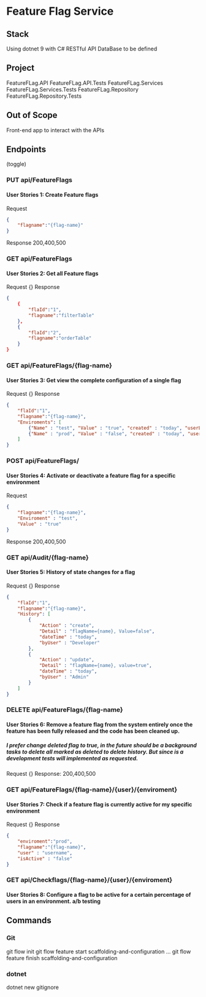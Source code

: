 # Feature Flag Service

## Stack

Using dotnet 9 with C#
RESTful API
DataBase to be defined

## Project

FeatureFLag.API
FeatureFLag.API.Tests
FeatureFLag.Services
FeatureFLag.Services.Tests
FeatureFLag.Repository
FeatureFLag.Repository.Tests

## Out of Scope
Front-end app to interact with the APIs

## Endpoints
(toggle)


### PUT  api/FeatureFlags
#### User Stories 1: Create Feature flags

Request 
```json
{
    "flagname":"{flag-name}"
}
```
Response 200,400,500

### GET  api/FeatureFlags
#### User Stories 2: Get all Feature flags

Request  {}
Response 
```json
{
    {
        "flaId":"1",
        "flagname":"filterTable"
    },
    {
        "flaId":"2",
        "flagname":"orderTable"
    }
}
```

### GET  api/FeatureFlags/{flag-name}
#### User Stories 3: Get view the complete configuration of a single flag

Request  {}
Response 
```json
{
    "flaId":"1",
    "flagname":"{flag-name}",
    "Enviroments": [
        {"Name" : "test", "Value" : "true", "created" : "today", "userLastChange" : "Admin"},
        {"Name" : "prod", "Value" : "false", "created" : "today", "userLastChange" : "Admin"}
    ]
}
```

### POST api/FeatureFlags/
#### User Stories 4: Activate or deactivate a feature flag for a specific environment
Request 
```json
{
    "flagname":"{flag-name}",
    "Enviroment" : "test",
    "Value" : "true"
}
```

Response 200,400,500


### GET api/Audit/{flag-name}
#### User Stories 5: History of state changes for a flag

Request  {}
Response 
```json
{
    "flaId":"1",
    "flagname":"{flag-name}",
    "History": [
        {
            "Action" : "create", 
            "Detail" : "flagName={name}, Value=false", 
            "dateTime" : "today", 
            "byUser" : "Developer"
        },
        {
            "Action" : "update", 
            "Detail" : "flagName={name}, value=true", 
            "dateTime" : "today", 
            "byUser" : "Admin"
        }
    ]
}
```

### DELETE api/FeatureFlags/{flag-name}
#### User Stories 6: Remove a feature flag from the system entirely once the feature has been fully released and the code has been cleaned up.
##### I prefer change deleted flag to true, in the future should be a background tasks to delete all marked as deleted to delete history. But since is a development tests will implemented as requested.
Request {}
Response: 200,400,500

### GET api/FeatureFlags/{flag-name}/{user}/{enviroment}
#### User Stories 7: Check if a feature flag is currently active for my specific environment

Request  {}
Response 
```json
{
    "enviroment":"prod",
    "flagname":"{flag-name}",
    "user" : "username",
    "isActive" : "false"
}
```


### GET api/Checkflags/{flag-name}/{user}/{enviroment}
#### User Stories 8: Configure a flag to be active for a certain percentage of users in an environment. a/b testing



## Commands
### Git
git flow init
git flow feature start scaffolding-and-configuration
...
git flow feature finish scaffolding-and-configuration


### dotnet
dotnet new gitignore

